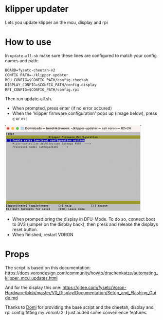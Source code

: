 # klipper updater
Lets you update klipper an the mcu, display and rpi

# How to use

In ```update-all.sh``` make sure these lines are configured to match your config names and path:

    BOARD=fysetc-cheetah-v2
    CONFIG_PATH=~/klipper-updater
    MCU_CONFIG=$CONFIG_PATH/config.cheetah
    DISPLAY_CONFIG=$CONFIG_PATH/config.display
    RPI_CONFIG=$CONFIG_PATH/config.rpi

Then run update-all.sh.
- When prompted, press enter (if no error occured)
- When the 'klipper firmware configuration' pops up (image below), press ```q``` or ```esc```

![klipper firmware configuration image](https://github.com/devdrik/klipper-updater/blob/main/assets/klipper_firmare_configuration.png?raw=true)

- When promped bring the display in DFU-Mode. To do so, connect boot to 3V3 (jumper on the display back), then press and release the displays reset button.
- When finished, restart VORON

# Props

The script is based on this documentation: https://docs.vorondesign.com/community/howto/drachenkatze/automating_klipper_mcu_updates.html

And for the display this one: https://gitee.com/fysetc/Voron-Hardware/blob/master/V0_Display/Documentation/Setup_and_Flashing_Guide.md

Thanks to [Domi](https://github.com/d0m1n1qu3) for providing the base script and the cheetah, display and rpi config fitting my voron0.2. I just added some convenience features.